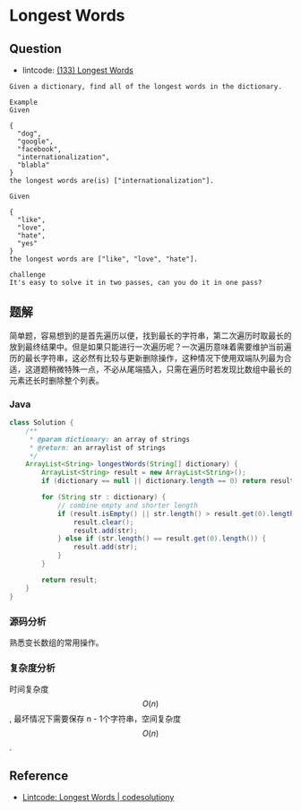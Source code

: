 # Longest Words

## Question

- lintcode: [(133) Longest Words](http://www.lintcode.com/en/problem/longest-words/)

```
Given a dictionary, find all of the longest words in the dictionary.

Example
Given

{
  "dog",
  "google",
  "facebook",
  "internationalization",
  "blabla"
}
the longest words are(is) ["internationalization"].

Given

{
  "like",
  "love",
  "hate",
  "yes"
}
the longest words are ["like", "love", "hate"].

challenge
It's easy to solve it in two passes, can you do it in one pass?
```

## 题解

简单题，容易想到的是首先遍历以便，找到最长的字符串，第二次遍历时取最长的放到最终结果中。但是如果只能进行一次遍历呢？一次遍历意味着需要维护当前遍历的最长字符串，这必然有比较与更新删除操作，这种情况下使用双端队列最为合适，这道题稍微特殊一点，不必从尾端插入，只需在遍历时若发现比数组中最长的元素还长时删除整个列表。

### Java

```java
class Solution {
    /**
     * @param dictionary: an array of strings
     * @return: an arraylist of strings
     */
    ArrayList<String> longestWords(String[] dictionary) {
        ArrayList<String> result = new ArrayList<String>();
        if (dictionary == null || dictionary.length == 0) return result;

        for (String str : dictionary) {
            // combine empty and shorter length
            if (result.isEmpty() || str.length() > result.get(0).length()) {
                result.clear();
                result.add(str);
            } else if (str.length() == result.get(0).length()) {
                result.add(str);
            }
        }

        return result;
    }
}
```

### 源码分析

熟悉变长数组的常用操作。

### 复杂度分析

时间复杂度 $$O(n)$$, 最坏情况下需要保存 n - 1个字符串，空间复杂度 $$O(n)$$.

## Reference

- [Lintcode: Longest Words | codesolutiony](https://codesolutiony.wordpress.com/2015/06/07/lintcode-longest-words/)
